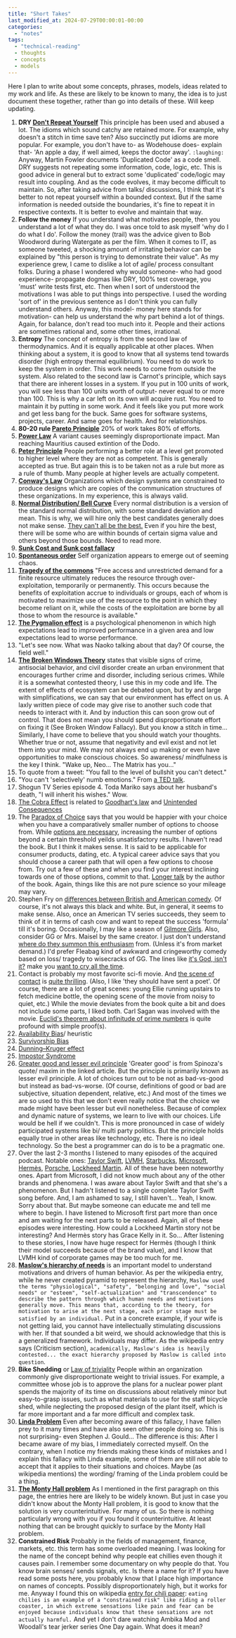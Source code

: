 ```yaml
---
title: "Short Takes"
last_modified_at: 2024-07-29T00:00:01-00:00
categories: 
  - "notes"
tags: 
  - "technical-reading"
  - thoughts
  - concepts
  - models
---
```


Here I plan to write about some concepts, phrases, models, ideas related to my work and life. As these are likely to be known to many, the idea is to just document these together, rather than go into details of these. Will keep updating.

1. **DRY [Don't Repeat Yourself](https://en.wikipedia.org/wiki/Don't_repeat_yourself)**
   This principle has been used and abused a lot. The idioms which sound catchy are retained more. For example, why doesn't a stitch in time save ten? Also succinctly put idioms are more popular. For example, you don't have to- as Wodehouse does- explain that- 'An apple a day, if well aimed, keeps the doctor away'. `:laughing:` 
   Anyway, Martin Fowler documents 'Duplicated Code' as a code smell. DRY suggests not repeating some information, code, logic, etc. This is good advice in general but to extract some 'duplicated' code/logic may result into coupling. And as the code evolves, it may become difficult to maintain. So, after taking advice from talks/ discussions, I think that it's better to not repeat yourself within a bounded context. But if the same information is needed outside the boundaries, it's fine to repeat it in respective contexts. It is better to evolve and maintain that way. 
2. **Follow the money**
   If you understand what motivates people, then you understand a lot of what they do. I was once told to ask myself 'why do I do what I do'. Follow the money (trail) was the advice given to Bob Woodword during Watergate as per the film. When it comes to IT, as someone tweeted, a shocking amount of irritating behavior can be explained by "this person is trying to demonstrate their value". As my experience grew, I came to dislike a lot of agile/ process consultant folks. During a phase I wondered why would someone- who had good experience- propagate dogmas like DRY, 100% test coverage, you 'must' write tests first, etc. Then when I sort of understood the motivations I was able to put things into perspective. I used the wording 'sort of' in the previous sentence as I don't think you can fully understand others. Anyway, this model- money here stands for motivation- can help us understand the why part behind a lot of things. Again, for balance, don't read too much into it. People and their actions are sometimes rational and, some other times, irrational.
3. **Entropy**
   The concept of entropy is from the second law of thermodynamics. And it is equally applicable at other places. When thinking about a system, it is good to know that all systems tend towards disorder (high entropy thermal equilibrium). You need to do work to keep the system in order. This work needs to come from outside the system. Also related to the second law is Carnot's principle, which says that there are inherent losses in a system. If you put in 100 units of work, you will see less than 100 units worth of output- never equal to or more than 100. This is why a car left on its own will acquire rust. You need to maintain it by putting in some work. And it feels like you put more work and get less bang for the buck. Same goes for software systems, projects, career. And same goes for health. And for relationships. 
4. **80-20 rule [Pareto Principle](https://en.wikipedia.org/wiki/Pareto_principle)** 
   20% of work takes 80% of efforts.
5. **[Power Law](https://en.wikipedia.org/wiki/Power_law)**
   A variant causes seemingly disproportionate impact. Man reaching Mauritius caused extintion of the Dodo.
6. **[Peter Principle](https://en.wikipedia.org/wiki/Peter_principle)**
   People performing a better role at a level get promoted to higher level where they are not as competent. This is generally accepted as true. But again this is to be taken not as a rule but more as a rule of thumb. Many people at higher levels are actually competent.
7. **[Conway's Law](https://en.wikipedia.org/wiki/Conway%27s_law)**
   Organizations which design systems are constrained to produce designs which are copies of the communication structures of these organizations. In my experience, this is always valid.
8. **[Normal Distribution/ Bell Curve](https://en.wikipedia.org/wiki/Normal_distribution)**
   Every normal distribution is a version of the standard normal distribution, with some standard deviation and mean. This is why, we will hire only the best candidates generally does not make sense. [They can't all be the best.](https://www.youtube.com/watch?v=kg3W5f0bP68) Even if you hire the best, there will be some who are within bounds of certain sigma value and others beyond those bounds. Need to read more.
9. **[Sunk Cost and Sunk cost fallacy](https://en.wikipedia.org/wiki/Sunk_cost)**
10. **[Spontaneous order](https://en.wikipedia.org/wiki/Spontaneous_order)** 
    Self organization appears to emerge out of seeming chaos.
11. **[Tragedy of the commons](https://en.wikipedia.org/wiki/Tragedy_of_the_commons)**
   "Free access and unrestricted demand for a finite resource ultimately reduces the resource through over-exploitation, temporarily or permanently. This occurs because the benefits of exploitation accrue to individuals or groups, each of whom is motivated to maximize use of the resource to the point in which they become reliant on it, while the costs of the exploitation are borne by all those to whom the resource is available."
12. **[The Pygmalion effect](https://en.wikipedia.org/wiki/Pygmalion_effect)** is a psychological phenomenon in which high expectations lead to improved performance in a given area and low expectations lead to worse performance.
13. "Let's see now. What was Naoko talking about that day? Of course, the field well."
14. **[The Broken Windows Theory](https://en.wikipedia.org/wiki/Broken_windows_theory)** states that visible signs of crime, antisocial behavior, and civil disorder create an urban environment that encourages further crime and disorder, including serious crimes. While it is a somewhat contested theory, I use this in my code and life. The extent of effects of ecosystem can be debated upon, but by and large with simplifications, we can say that our environment has effect on us. A laxly written piece of code may give rise to another such code that needs to interact with it. And by induction this can soon grow out of control. That does not mean you should spend disproportionate effort on fixing it (See Broken Window Fallacy). But you know a stitch in time... Similarly, I have come to believe that you should watch your thoughts. Whether true or not, assume that negativity and evil exist and not let them into your mind. We may not always end up making or even have opportunities to make conscious choices. So awareness/ mindfulness is the key I think. "Wake up, Neo... The Matrix has you..."
15. To quote from a tweet: "You fall to the level of bullshit you can't detect."
16. "You can't 'selectively' numb emotions." From [a TED talk](https://www.ted.com/talks/brene_brown_the_power_of_vulnerability).
17. Shogun TV Series episode 4. Toda Mariko says about her husband's death, "I will inherit his wishes." Wow.
18. [The Cobra Effect](https://en.wikipedia.org/wiki/Perverse_incentive) is related to [Goodhart's law](https://en.wikipedia.org/wiki/Goodhart%27s_law) and [Unintended Consequences](https://en.wikipedia.org/wiki/Unintended_consequences)
19. The [Paradox of Choice](https://www.youtube.com/watch?v=FpGgMdDimKY) says that you would be happier with your choice when you have a comparatively smaller number of options to choose from. While [options are necessary](https://en.wikipedia.org/wiki/The_Paradox_of_Choice#Summary), increasing the number of options beyond a certain threshold yeilds unsatisfactory results. I haven't read the book. But I think it makes sense. It is said to be applicable for consumer products, dating, etc. A typical career advice says that you should choose a career path that will open a few options to choose from. Try out a few of these and when you find your interest inclining towards one of those options, commit to that. [Longer talk](https://www.youtube.com/watch?v=vMV4PIEIKY4) by the author of the book. Again, things like this are not pure science so your mileage may vary.
20. Stephen Fry on [differences between British and American comedy](https://www.youtube.com/watch?v=8k2AbqTBxao). Of course, it's not always this black and white. But, in general, it seems to make sense. Also, once an American TV series succeeds, they seem to think of it in terms of cash cow and want to repeat the success 'formula' till it's boring. Occasionally, I may like a season of [Gilmore Girls](https://www.youtube.com/watch?v=9_t0aH4pbCI). Also, consider GG or Mrs. Maisel by the same creator. I just don't understand [where do they summon this enthusiasm](https://www.youtube.com/watch?v=hLSXjYKyGgU) from. (Unless it's from market demand.) I'd prefer Fleabag kind of awkward and cringeworthy comedy based on loss/ tragedy to wisecracks of GG. The lines like [it's God, isn't it?](https://www.youtube.com/watch?v=jTe53InEQR4) make you [want to cry all the time](https://www.youtube.com/watch?v=Ev9JVzQey44).
21. Contact is probably my most favorite sci-fi movie. And [the scene of contact](https://www.youtube.com/watch?v=NCkbekhUdw4&ab_channel=THESSALONIAN31N) is [quite thrilling](https://www.youtube.com/watch?v=-ciK05XqlOw&ab_channel=THESSALONIAN31N). (Also, I like 'they should have sent a poet'. Of course, there are a lot of great scenes: young Ellie running upstairs to fetch medicine bottle, the opening scene of the movie from noisy to quiet, etc.) While the movie deviates from the book quite a bit and does not include some parts, I liked both. Carl Sagan was involved with the movie. [Euclid's theorem about infinitude of prime numbers](https://en.wikipedia.org/wiki/Euclid%27s_theorem) is quite profound with simple proof(s).
22. [Availability Bias](https://en.wikipedia.org/wiki/Availability_heuristic)/ heuristic
23. [Survivorship Bias](https://en.wikipedia.org/wiki/Survivorship_bias)
24. [Dunning–Kruger effect](https://en.wikipedia.org/wiki/Dunning%E2%80%93Kruger_effect)
25. [Impostor Syndrome](https://en.wikipedia.org/wiki/Impostor_syndrome)
26. [Greater good and lesser evil principle](https://en.wikipedia.org/wiki/Lesser_of_two_evils_principle) 'Greater good' is from Spinoza's quote/ maxim in the linked article. But the principle is primarily known as lesser evil principle. A lot of choices turn out to be not as bad-vs-good but instead as bad-vs-worse. (Of course, definitions of good or bad are subjective, situation dependent, relative, etc.) And most of the times we are so used to this that we don't even really notice that the choice we made might have been lesser but evil nonetheless. Because of complex and dynamic nature of systems, we learn to live with our choices. Life would be hell if we couldn't. This is more pronounced in case of widely participated systems like bi/ multi party politics. But the principle holds equally true in other areas like technology, etc. There is no ideal technology. So the best a programmer can do is to be a pragmatic one.
27. Over the last 2-3 months I listened to many episodes of the acquired podcast. Notable ones: [Taylor Swift](https://www.acquired.fm/episodes/taylor-swift-acquireds-version), [LVMH](https://www.acquired.fm/episodes/lvmh), [Starbucks](https://www.acquired.fm/episodes/starbucks-with-howard-schultz), [Microsoft](https://www.acquired.fm/episodes/microsoft), [Hermès](https://www.acquired.fm/episodes/hermes), [Porsche](https://www.acquired.fm/episodes/porsche-with-doug-demuro), [Lockheed Martin](https://www.acquired.fm/episodes/lockheed-martin). All of these have been noteworthy ones. Apart from Microsoft, I did not know much about any of the other brands and phenomena. I was aware about Taylor Swift and that she's a phenomenon. But I hadn't listened to a single complete Taylor Swift song before. And, I am ashamed to say, I still haven't... Yeah, I know. Sorry about that. But maybe someone can educate me and tell me where to begin. I have listened to Microsoft first part more than once and am waiting for the next parts to be released. Again, all of these episodes were interesting. How could a Lockheed Martin story not be interesting? And Hermès story has Grace Kelly in it. So... After listening to these stories, I now have huge respect for Hermès (though I think their model succeeds because of the brand value), and I know that LVMH kind of corporate games may be too much for me.
28. **[Maslow's hierarchy of needs](https://en.wikipedia.org/wiki/Maslow's_hierarchy_of_needs)** is an important model to understand motivations and drivers of human behavior. As per the wikipedia entry, while he never created pyramid to represent the hierarchy, `Maslow used the terms "physiological", "safety", "belonging and love", "social needs" or "esteem", "self-actualization" and "transcendence" to describe the pattern through which human needs and motivations generally move. This means that, according to the theory, for motivation to arise at the next stage, each prior stage must be satisfied by an individual.` Put in a concrete example, if your wife is not getting laid, you cannot have intellectually stimulating discussions with her. If that sounded a bit weird, we should acknowledge that this is a generalized framework. Individuals may differ. As the wikipedia entry says (Criticism section), `academically, Maslow's idea is heavily contested... the exact hierarchy proposed by Maslow is called into question`.
29. **Bike Shedding** or [Law of triviality](https://en.wikipedia.org/wiki/Law_of_triviality) People within an organization commonly give disproportionate weight to trivial issues. For example, a committee whose job is to approve the plans for a nuclear power plant spends the majority of its time on discussions about relatively minor but easy-to-grasp issues, such as what materials to use for the staff bicycle shed, while neglecting the proposed design of the plant itself, which is far more important and a far more difficult and complex task.
30. **[Linda Problem](https://en.wikipedia.org/wiki/Conjunction_fallacy)** Even after becoming aware of this fallacy, I have fallen prey to it many times and have also seen other people doing so. This is not surprising- even Stephen J. Gould... The difference is this: After I became aware of my bias, I immediately corrected myself. On the contrary, when I notice my friends making these kinds of mistakes and I explain this fallacy with Linda example, some of them are still not able to accept that it applies to their situations and choices. Maybe (as wikipedia mentions) the wording/ framing of the Linda problem could be a thing.
31. **[The Monty Hall problem](https://en.wikipedia.org/wiki/Monty_Hall_problem)** As I mentioned in the first paragraph on this page, the entries here are likely to be widely known. But just in case you didn't know about the Monty Hall problem, it is good to know that the solution is very counterintuitive. For many of us. So there is nothing particularly wrong with you if you found it counterintuitive. At least nothing that can be brought quickly to surface by the Monty Hall problem.
32. **Constrained Risk** Probably in the fields of management, finance, markets, etc. this term has some overloaded meaning. I was looking for the name of the concept behind why people eat chillies even though it causes pain. I remember some documentary on why people do that. You know brain senses/ sends signals, etc. Is there a name for it? If you have read some posts here, you probably know that I place high importance on names of concepts. Possibly disproportionately high, but it works for me. Anyway I found this on wikipedia [entry for chili paper](https://en.wikipedia.org/wiki/Chili_pepper): `eating chilies is an example of a "constrained risk" like riding a roller coaster, in which extreme sensations like pain and fear can be enjoyed because individuals know that these sensations are not actually harmful.` And yet I don't dare watching Ambika Mod and Woodall's tear jerker series One Day again. What does it mean?